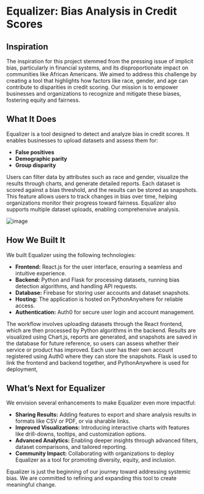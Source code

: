 # Equalizer: Bias Analysis in Credit Scores

## Inspiration
The inspiration for this project stemmed from the pressing issue of implicit bias, particularly in financial systems, and its disproportionate impact on communities like African Americans. We aimed to address this challenge by creating a tool that highlights how factors like race, gender, and age can contribute to disparities in credit scoring. Our mission is to empower businesses and organizations to recognize and mitigate these biases, fostering equity and fairness.

## What It Does
Equalizer is a tool designed to detect and analyze bias in credit scores. It enables businesses to upload datasets and assess them for:
- **False positives**
- **Demographic parity**
- **Group disparity**

Users can filter data by attributes such as race and gender, visualize the results through charts, and generate detailed reports. Each dataset is scored against a bias threshold, and the results can be stored as snapshots. This feature allows users to track changes in bias over time, helping organizations monitor their progress toward fairness. Equalizer also supports multiple dataset uploads, enabling comprehensive analysis.

![image](https://github.com/user-attachments/assets/f061355b-ffe0-4c4e-96d1-4a52ef86ce74)

## How We Built It
We built Equalizer using the following technologies:
- **Frontend:** React.js for the user interface, ensuring a seamless and intuitive experience.
- **Backend:** Python and Flask for processing datasets, running bias detection algorithms, and handling API requests.
- **Database:** Firebase for storing user accounts and dataset snapshots.
- **Hosting:** The application is hosted on PythonAnywhere for reliable access.
- **Authentication:** Auth0 for secure user login and account management.

The workflow involves uploading datasets through the React frontend, which are then processed by Python algorithms in the backend. Results are visualized using Chart.js, reports are generated, and snapshots are saved in the database for future reference, so users can assess whether their service or product has improved. Each user has their own account registered using Auth0 where they can store the snapshots. Flask is used to link the frontend and backend together, and PythonAnywhere is used for deployment,

## What’s Next for Equalizer
We envision several enhancements to make Equalizer even more impactful:
- **Sharing Results:** Adding features to export and share analysis results in formats like CSV or PDF, or via sharable links.
- **Improved Visualizations:** Introducing interactive charts with features like drill-downs, tooltips, and customization options.
- **Advanced Analytics:** Enabling deeper insights through advanced filters, dataset comparisons, and tailored reporting.
- **Community Impact:** Collaborating with organizations to deploy Equalizer as a tool for promoting diversity, equity, and inclusion.

Equalizer is just the beginning of our journey toward addressing systemic bias. We are committed to refining and expanding this tool to create meaningful change.
